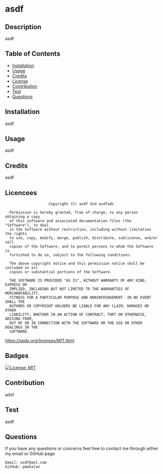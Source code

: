 # asdf

## Description

asdf

## Table of Contents

- [Installation](#installation)
- [Usage](#usage)
- [Credits](#credits)
- [License](#license)
- [Contribution](#contributions)
- [Test](#test)
- [Questions](#questions)

## Installation

asdf

## Usage

asdf

## Credits

asdf

## Licencees 


                        Copyright (C) asdf dsd asdfads

      Permission is hereby granted, free of charge, to any person obtaining a copy
      of this software and associated documentation files (the "Software"), to deal
      in the Software without restriction, including without limitation the rights
      to use, copy, modify, merge, publish, distribute, sublicense, and/or sell
      copies of the Software, and to permit persons to whom the Software is
      furnished to do so, subject to the following conditions:
      
      The above copyright notice and this permission notice shall be included in all
      copies or substantial portions of the Software.
      
      THE SOFTWARE IS PROVIDED "AS IS", WITHOUT WARRANTY OF ANY KIND, EXPRESS OR
      IMPLIED, INCLUDING BUT NOT LIMITED TO THE WARRANTIES OF MERCHANTABILITY,
      FITNESS FOR A PARTICULAR PURPOSE AND NONINFRINGEMENT. IN NO EVENT SHALL THE
      AUTHORS OR COPYRIGHT HOLDERS BE LIABLE FOR ANY CLAIM, DAMAGES OR OTHER
      LIABILITY, WHETHER IN AN ACTION OF CONTRACT, TORT OR OTHERWISE, ARISING FROM,
      OUT OF OR IN CONNECTION WITH THE SOFTWARE OR THE USE OR OTHER DEALINGS IN THE
      SOFTWARE.
https://spdx.org/licenses/MIT.html

## Badges

[![License: MIT](https://img.shields.io/badge/License-MIT-yellow.svg)](https://opensource.org/licenses/MIT)

## Contribution 

adsf

## Test
asdf

## Questions

  If you have any questions or concerns feel free to contact me through either my email or GitHub page
    
    Email: asdf@aol.com
    GitHub: pmahalan
